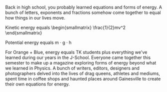 Back in high school, you probably learned equations and forms of energy. A bunch of letters, exponents and fractions somehow come together to equal how things in our lives move.  

Kinetic energy equals \begin{smallmatrix} \frac{1}{2}mv^2 \end{smallmatrix}

Potential energy equals m · g · h 

For Orange + Blue, energy equals TK students plus everything we've learned during our years in the J-School. Everyone came together this semester to make up a magazine exploring forms of energy beyond what we learned in Physics. A bunch of writers, editors, designers and photographers delved into the lives of drag queens, athletes and mediums, spent time in coffee shops and haunted places around Gainesville to create their own equations for energy. 
